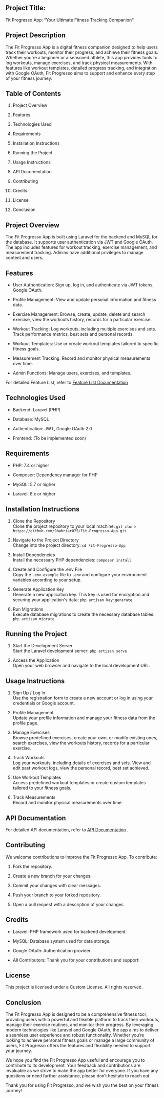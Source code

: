 ## Project Title:

Fit Progresso App: “Your Ultimate Fitness Tracking Companion"

## Project Description

The Fit Progresso App is a digital fitness companion designed to help users track their workouts, monitor their progress, and achieve their fitness goals. Whether you're a beginner or a seasoned athlete, this app provides tools to log workouts, manage exercises, and track physical measurements. With features like workout templates, detailed progress tracking, and integration with Google OAuth, Fit Progresso aims to support and enhance every step of your fitness journey.

## Table of Contents

1.  Project Overview

2.  Features

3.  Technologies Used

4.  Requirements

5.  Installation Instructions

6.  Running the Project

7.  Usage Instructions

8.  API Documentation

9.  Contributing

10.  Credits

11.  License

12.  Conclusion


## Project Overview

The Fit Progresso App is built using Laravel for the backend and MySQL for the database. It supports user authentication via JWT and Google OAuth. The app includes features for workout tracking, exercise management, and measurement tracking. Admins have additional privileges to manage content and users.



## Features

-   User Authentication: Sign up, log in, and authenticate via JWT tokens, Google OAuth.

-   Profile Management: View and update personal information and fitness data.

-   Exercise Management: Browse, create, update, delete and search exercise, view the workouts history, records for a particular exercise.

-   Workout Tracking: Log workouts, including multiple exercises and sets. Track performance metrics, best sets and personal records.

-   Workout Templates: Use or create workout templates tailored to specific fitness goals.

-   Measurement Tracking: Record and monitor physical measurements over time.

-   Admin Functions: Manage users, exercises, and templates.


For detailed Feature List, refer to [Feature List Documentation](https://docs.google.com/document/d/1sELVDJI9iLoh_VYopjCZolji0wKA7aZy0EJFb4YUMAY/)

## Technologies Used

-   Backend: Laravel (PHP)

-   Database: MySQL

-   Authentication: JWT, Google OAuth 2.0

-   Frontend: (To be implemented soon)




## Requirements

-   PHP: 7.4 or higher

-   Composer: Dependency manager for PHP

-   MySQL: 5.7 or higher

-   Laravel: 8.x or higher


## Installation Instructions

1.  Clone the Repository  
    Clone the project repository to your local machine: `git clone https://github.com/Shahriar075/Fit-Progresso-App.git`

2.  Navigate to the Project Directory  
    Change into the project directory: `cd Fit-Progresso-App`

3.  Install Dependencies  
    Install the necessary PHP dependencies: `composer install`

4.  Create and Configure the .env File  
    Copy the `.env.example` file to `.env` and configure your environment variables according to your setup.

5.  Generate Application Key  
    Generate a new application key. This key is used for encryption and securing your application's data: `php artisan key:generate`

6.  Run Migrations  
    Execute database migrations to create the necessary database tables: `php artisan migrate`


## Running the Project

1.  Start the Development Server  
    Start the Laravel development server: `php artisan serve`

2.  Access the Application  
    Open your web browser and navigate to the local development URL.


## Usage Instructions

1.  Sign Up / Log In  
    Use the registration form to create a new account or log in using your credentials or Google account.

2.  Profile Management  
    Update your profile information and manage your fitness data from the profile page.

3.  Manage Exercises  
    Browse predefined exercises, create your own, or modify existing ones, search exercises, view the workouts history, records for a particular exercise.

4.  Track Workouts  
    Log your workouts, including details of exercises and sets. View and edit past workout logs, view the personal record, best set achieved.

5.  Use Workout Templates  
    Access predefined workout templates or create custom templates tailored to your fitness goals.

6.  Track Measurements  
    Record and monitor physical measurements over time.


## API Documentation

For detailed API documentation, refer to [API Documentation](https://docs.google.com/document/d/1b_KR_X51zlmBS_KqMAWgqX0kZ8WganiTqKtxjMQIJtE) .

## Contributing

We welcome contributions to improve the Fit Progresso App. To contribute:

1.  Fork the repository.

2.  Create a new branch for your changes.

3.  Commit your changes with clear messages.

4.  Push your branch to your forked repository.

5.  Open a pull request with a description of your changes.




## Credits

-   Laravel: PHP framework used for backend development.

-   MySQL: Database system used for data storage.

-   Google OAuth: Authentication provider.

-   All Contributors: Thank you for your contributions and support!




## License

This project is licensed under a Custom License. All rights reserved.



## Conclusion

The Fit Progresso App is designed to be a comprehensive fitness tool, providing users with a powerful and flexible platform to track their workouts, manage their exercise routines, and monitor their progress. By leveraging modern technologies like Laravel and Google OAuth, the app aims to deliver a seamless user experience and robust functionality. Whether you’re looking to achieve personal fitness goals or manage a large community of users, Fit Progresso offers the features and flexibility needed to support your journey.

We hope you find the Fit Progresso App useful and encourage you to contribute to its development. Your feedback and contributions are invaluable as we strive to make the app better for everyone. If you have any questions or need further assistance, please don’t hesitate to reach out.

Thank you for using Fit Progresso, and we wish you the best on your fitness journey!